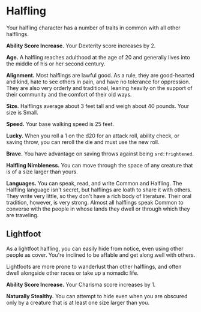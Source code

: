 # Halfling

Your halfling character has a number of traits in common with all other
halflings.

**Ability Score Increase.** Your Dexterity score increases by 2.

**Age.** A halfling reaches adulthood at the age of 20 and generally
lives into the middle of his or her second century.

**Alignment.** Most halflings are lawful good. As a rule, they are
good-hearted and kind, hate to see others in pain, and have no tolerance
for oppression. They are also very orderly and traditional, leaning
heavily on the support of their community and the comfort of their old
ways.

**Size.** Halflings average about 3 feet tall and weigh about 40 pounds.
Your size is Small.

**Speed.** Your base walking speed is 25 feet.

**Lucky.** When you roll a 1 on the d20 for an attack roll, ability
check, or saving throw, you can reroll the die and must use the new
roll.

**Brave.** You have advantage on saving throws against being
`srd:frightened`.

**Halfling Nimbleness.** You can move through the space of any creature
that is of a size larger than yours.

**Languages.** You can speak, read, and write Common and Halfling. The
Halfling language isn't secret, but halflings are loath to share it with
others. They write very little, so they don't have a rich body of
literature. Their oral tradition, however, is very strong. Almost all
halflings speak Common to converse with the people in whose lands they
dwell or through which they are traveling.

## Lightfoot

As a lightfoot halfling, you can easily hide from notice, even using
other people as cover. You're inclined to be affable and get along well
with others.

Lightfoots are more prone to wanderlust than other halflings, and often
dwell alongside other races or take up a nomadic life.

**Ability Score Increase.** Your Charisma score increases by 1.

**Naturally Stealthy.** You can attempt to hide even when you are
obscured only by a creature that is at least one size larger than you.
